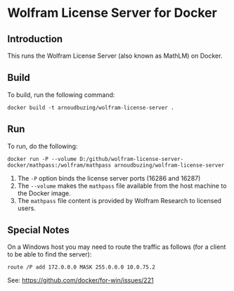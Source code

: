 # Wolfram License Server for Docker

## Introduction

This runs the Wolfram License Server (also known as MathLM) on Docker.

## Build

To build, run the following command:

```
docker build -t arnoudbuzing/wolfram-license-server .
```

## Run

To run, do the following:

```
docker run -P --volume D:/github/wolfram-license-server-docker/mathpass:/wolfram/mathpass arnoudbuzing/wolfram-license-server
```

1. The `-P` option binds the license server ports (16286 and 16287)
2. The `--volume` makes the `mathpass` file available from the host machine to the Docker image.
3. The `mathpass` file content is provided by Wolfram Research to licensed users.

## Special Notes

On a Windows host you may need to route the traffic as follows (for a client to be able to find the server):

```
route /P add 172.0.0.0 MASK 255.0.0.0 10.0.75.2
```

See: https://github.com/docker/for-win/issues/221
